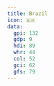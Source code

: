 ```yaml
---
title: Brazil
icon: 🇧🇷
data:
  gpi: 132
  gdp: 9
  hdi: 89
  whr: 44
  col: 52
  gci: 62
  gfs: 79
---
```

